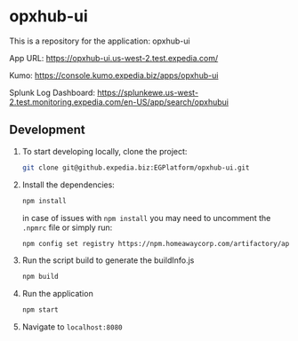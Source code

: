 # opxhub-ui

This is a repository for the application: opxhub-ui

App URL: https://opxhub-ui.us-west-2.test.expedia.com/

Kumo: https://console.kumo.expedia.biz/apps/opxhub-ui

Splunk Log Dashboard: https://splunkewe.us-west-2.test.monitoring.expedia.com/en-US/app/search/opxhubui

## Development

1. To start developing locally, clone the project:

   ```bash
   git clone git@github.expedia.biz:EGPlatform/opxhub-ui.git
   ```

2. Install the dependencies:

   ```bash
   npm install
   ```

   in case of issues with `npm install` you may need to uncomment the `.npmrc` file or simply run:

   ```bash
   npm config set registry https://npm.homeawaycorp.com/artifactory/api/npm/npm
   ```

3. Run the script build to generate the buildInfo.js

   ```bash
   npm build
   ```

4. Run the application

   ```bash
   npm start
   ```

5. Navigate to `localhost:8080`
